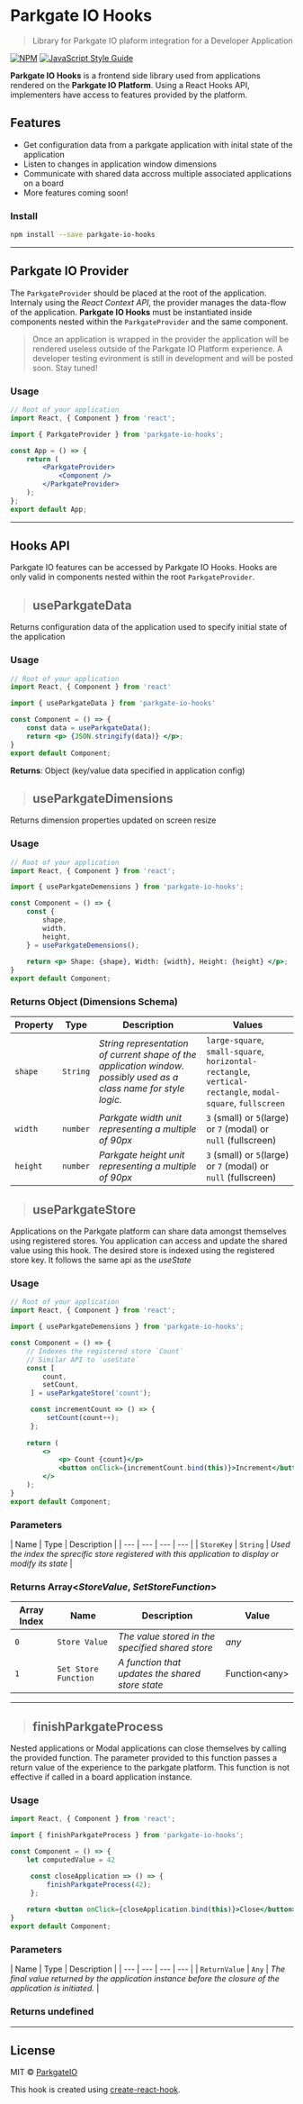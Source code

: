 # Parkgate IO Hooks

> Library for Parkgate IO plaform integration for a Developer Application

[![NPM](https://img.shields.io/npm/v/parkgate-io-hooks.svg)](https://www.npmjs.com/package/parkgate-io-hooks) [![JavaScript Style Guide](https://img.shields.io/badge/code_style-standard-brightgreen.svg)](https://standardjs.com)

__Parkgate IO Hooks__ is a frontend side library used from applications rendered on the **Parkgate IO Platform**. Using a React Hooks API, implementers have access to features provided by the platform. 

## Features
* Get configuration data from a parkgate application with inital state of the application
* Listen to changes in application window dimensions
* Communicate with shared data accross multiple associated applications on a board
* More features coming soon!

### Install

```bash
npm install --save parkgate-io-hooks
```

***

## Parkgate IO Provider
The `ParkgateProvider` should be placed at the root of the application. Internaly using the _React Context API_, the provider manages the data-flow of the application. __Parkgate IO Hooks__ must be instantiated inside components nested within the `ParkgateProvider` and the same component.

> Once an application is wrapped in the provider the application will be rendered useless outside of the Parkgate IO Platform experience. A developer testing evironment is still in development and will be posted soon. Stay tuned!

### Usage

```jsx
// Root of your application
import React, { Component } from 'react';

import { ParkgateProvider } from 'parkgate-io-hooks';

const App = () => {
    return (
        <ParkgateProvider>
            <Component />
        </ParkgateProvider>
    );
};
export default App;
```

***

## Hooks API
Parkgate IO features can be accessed by Parkgate IO Hooks. Hooks are only valid in components nested within the root `ParkgateProvider`. 

> ## useParkgateData
Returns configuration data of the application used to specify initial state of the application
### Usage
```jsx
// Root of your application
import React, { Component } from 'react'

import { useParkgateData } from 'parkgate-io-hooks'

const Component = () => {
    const data = useParkgateData();
    return <p> {JSON.stringify(data)} </p>;
}
export default Component;
```
__Returns__: Object (key/value data specified in application config)
> ## useParkgateDimensions
Returns dimension properties updated on screen resize
### Usage
```jsx
// Root of your application
import React, { Component } from 'react';

import { useParkgateDemensions } from 'parkgate-io-hooks';

const Component = () => {
    const {
        shape,
        width,
        height,
    } = useParkgateDemensions();
    
    return <p> Shape: {shape}, Width: {width}, Height: {height} </p>;
}
export default Component;
```
### Returns Object (Dimensions Schema)

| Property | Type | Description | Values |
| --- | --- | --- | --- |
| `shape` | `String` | _String representation of current shape of the application window. possibly used as a class name for style logic._ | `large-square`, `small-square`, `horizontal-rectangle`, `vertical-rectangle`, `modal-square`, `fullscreen` |
| `width` | `number` | _Parkgate width unit representing a multiple of 90px_ | `3` (small) or `5`(large) or `7` (modal) or `null` (fullscreen)  |
| `height` | `number` | _Parkgate height unit representing a multiple of 90px_ | `3` (small) or `5`(large) or `7` (modal) or `null` (fullscreen)  |

> ## useParkgateStore
Applications on the Parkgate platform can share data amongst themselves using registered stores. You application can access and update the shared value using this hook. The desired store is indexed using the registered store key. It follows the same api as the _useState_
### Usage
```jsx
// Root of your application
import React, { Component } from 'react';

import { useParkgateDemensions } from 'parkgate-io-hooks';

const Component = () => {
    // Indexes the registered store `Count`
    // Similar API to `useState`
    const [
        count,
        setCount,
     ] = useParkgateStore('count');

     const incrementCount => () => {
         setCount(count++);
     };
    
    return (
        <>
            <p> Count {count}</p>
            <button onClick={incrementCount.bind(this)}>Increment</button>
        </>
    );
}
export default Component;
```
### Parameters
| Name | Type | Description |
| --- | --- | --- | --- |
| `StoreKey` | `String` | _Used the index the sprecific store registered with this application to display or modify its state_ |

### Returns Array\<_StoreValue_, _SetStoreFunction_\>
| Array Index | Name | Description | Value |
| --- | --- | --- | --- |
| `0` | `Store Value` | _The value stored in the specified shared store_ | _any_ |
| `1` | `Set Store Function` | _A function that updates the shared store state_ | Function\<any\> |

***

> ## finishParkgateProcess
Nested applications or Modal applications can close themselves by calling the provided function. The parameter provided to this function passes a return value of the experience to the parkgate platform. This function is not effective if called in a board application instance.
### Usage
```jsx
import React, { Component } from 'react';

import { finishParkgateProcess } from 'parkgate-io-hooks';

const Component = () => {
    let computedValue = 42

     const closeApplication => () => {
         finishParkgateProcess(42);
     };
    
    return <button onClick={closeApplication.bind(this)}>Close</button>;
}
export default Component;
```
### Parameters
| Name | Type | Description |
| --- | --- | --- | --- |
| `ReturnValue` | `Any` | _The final value returned by the application instance before the closure of the application is initiated._ |
### Returns undefined

---

## License

MIT © [ParkgateIO](https://github.com/ParkgateIO)

This hook is created using [create-react-hook](https://github.com/hermanya/create-react-hook).
